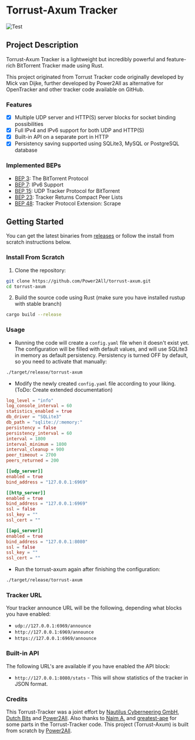 # Torrust-Axum Tracker
![Test](https://github.com/Power2All/torrust-axum/actions/workflows/test_build_release.yml/badge.svg)

## Project Description
Torrust-Axum Tracker is a lightweight but incredibly powerful and feature-rich BitTorrent Tracker made using Rust.

This project originated from Torrust Tracker code originally developed by Mick van Dijke, further developed by Power2All as alternative for OpenTracker and other tracker code available on GitHub.

### Features
* [X] Multiple UDP server and HTTP(S) server blocks for socket binding possibilities
* [X] Full IPv4 and IPv6 support for both UDP and HTTP(S)
* [X] Built-in API on a separate port in HTTP
* [X] Persistency saving supported using SQLite3, MySQL or PostgreSQL database

### Implemented BEPs
* [BEP 3](https://www.bittorrent.org/beps/bep_0003.html): The BitTorrent Protocol
* [BEP 7](https://www.bittorrent.org/beps/bep_0007.html): IPv6 Support
* [BEP 15](http://www.bittorrent.org/beps/bep_0015.html): UDP Tracker Protocol for BitTorrent
* [BEP 23](http://bittorrent.org/beps/bep_0023.html): Tracker Returns Compact Peer Lists
* [BEP 48](http://bittorrent.org/beps/bep_0048.html): Tracker Protocol Extension: Scrape

## Getting Started
You can get the latest binaries from [releases](https://github.com/Power2All/torrust-axum/releases) or follow the install from scratch instructions below.

### Install From Scratch
1. Clone the repository:
```bash
git clone https://github.com/Power2All/torrust-axum.git
cd torrust-axum
```

2. Build the source code using Rust (make sure you have installed rustup with stable branch)
```bash
cargo build --release
```

### Usage
* Running the code will create a `config.yaml` file when it doesn't exist yet. The configuration will be filled with default values, and will use SQLite3 in memory as default persistency. Persistency is turned OFF by default, so you need to activate that manually:
```bash
./target/release/torrust-axum
```

* Modify the newly created `config.yaml` file according to your liking. (ToDo: Create extended documentation)
```toml
log_level = "info"
log_console_interval = 60
statistics_enabled = true
db_driver = "SQLite3"
db_path = "sqlite://:memory:"
persistency = false
persistency_interval = 60
interval = 1800
interval_minimum = 1800
interval_cleanup = 900
peer_timeout = 2700
peers_returned = 200

[[udp_server]]
enabled = true
bind_address = "127.0.0.1:6969"

[[http_server]]
enabled = true
bind_address = "127.0.0.1:6969"
ssl = false
ssl_key = ""
ssl_cert = ""

[[api_server]]
enabled = true
bind_address = "127.0.0.1:8080"
ssl = false
ssl_key = ""
ssl_cert = ""
```

* Run the torrust-axum again after finishing the configuration:
```bash
./target/release/torrust-axum
```

### Tracker URL
Your tracker announce URL will be the following, depending what blocks you have enabled:
* `udp://127.0.0.1:6969/announce`
* `http://127.0.0.1:6969/announce`
* `https://127.0.0.1:6969/announce`

### Built-in API
The following URL's are available if you have enabled the API block:
* `http://127.0.0.1:8080/stats` - This will show statistics of the tracker in JSON format.

### Credits
This Torrust-Tracker was a joint effort by [Nautilus Cyberneering GmbH](https://nautilus-cyberneering.de/), [Dutch Bits](https://dutchbits.nl) and [Power2All](https://power2all.com).
Also thanks to [Naim A.](https://github.com/naim94a/udpt) and [greatest-ape](https://github.com/greatest-ape/aquatic) for some parts in the Torrust-Tracker code.
This project (Torrust-Axum) is built from scratch by [Power2All](https://power2all.com).
